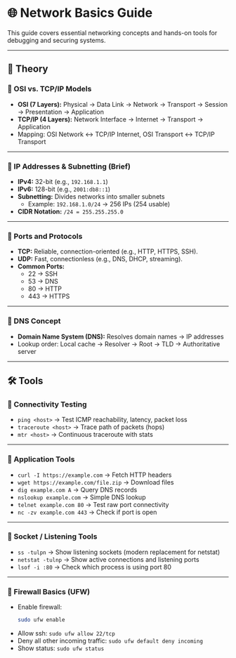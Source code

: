 # 🌐 Network Basics Guide

This guide covers essential networking concepts and hands-on tools for debugging and securing systems.  

---

## 📘 Theory

### 🔹 OSI vs. TCP/IP Models
- **OSI (7 Layers):** Physical → Data Link → Network → Transport → Session → Presentation → Application  
- **TCP/IP (4 Layers):** Network Interface → Internet → Transport → Application  
- Mapping: OSI Network ↔ TCP/IP Internet, OSI Transport ↔ TCP/IP Transport  

---

### 🔹 IP Addresses & Subnetting (Brief)
- **IPv4:** 32-bit (e.g., `192.168.1.1`)  
- **IPv6:** 128-bit (e.g., `2001:db8::1`)  
- **Subnetting:** Divides networks into smaller subnets  
  - Example: `192.168.1.0/24` → 256 IPs (254 usable)  
- **CIDR Notation:** `/24 = 255.255.255.0`  

---

### 🔹 Ports and Protocols
- **TCP:** Reliable, connection-oriented (e.g., HTTP, HTTPS, SSH).  
- **UDP:** Fast, connectionless (e.g., DNS, DHCP, streaming).  
- **Common Ports:**  
  - 22 → SSH  
  - 53 → DNS  
  - 80 → HTTP  
  - 443 → HTTPS  

---

### 🔹 DNS Concept
- **Domain Name System (DNS):** Resolves domain names → IP addresses  
- Lookup order: Local cache → Resolver → Root → TLD → Authoritative server  

---

## 🛠️ Tools

### 🔹 Connectivity Testing
- `ping <host>` → Test ICMP reachability, latency, packet loss  
- `traceroute <host>` → Trace path of packets (hops)  
- `mtr <host>` → Continuous traceroute with stats  

---

### 🔹 Application Tools
- `curl -I https://example.com` → Fetch HTTP headers  
- `wget https://example.com/file.zip` → Download files  
- `dig example.com A` → Query DNS records  
- `nslookup example.com` → Simple DNS lookup  
- `telnet example.com 80` → Test raw port connectivity  
- `nc -zv example.com 443` → Check if port is open  

---

### 🔹 Socket / Listening Tools
- `ss -tulpn` → Show listening sockets (modern replacement for netstat)  
- `netstat -tulnp` → Show active connections and listening ports  
- `lsof -i :80` → Check which process is using port 80  

---

### 🔹 Firewall Basics (UFW)
- Enable firewall:  
  ```bash
  sudo ufw enable
- Allow ssh:
`sudo ufw allow 22/tcp`
- Deny all other incoming traffic:
  `sudo ufw default deny incoming`
- Show status:
  `sudo ufw status`
